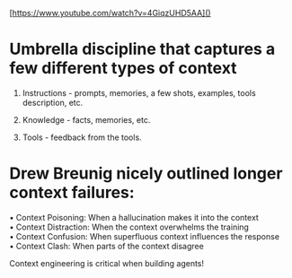 [https://www.youtube.com/watch?v=4GiqzUHD5AA]()

# Umbrella discipline that captures a few different types of context

1. Instructions - prompts, memories, a few shots, examples, tools description, etc.
    
2. Knowledge - facts, memories, etc.
    
3. Tools - feedback from the tools.
    



# Drew Breunig nicely outlined longer context failures:  
• Context Poisoning: When a hallucination makes it into the context  
• Context Distraction: When the context overwhelms the training  
• Context Confusion: When superfluous context influences the response  
• Context Clash: When parts of the context disagree

Context engineering is critical when building agents!